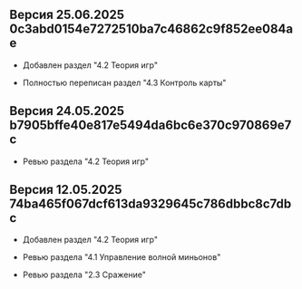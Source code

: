 ## Версия 25.06.2025 0c3abd0154e7272510ba7c46862c9f852ee084ae

* Добавлен раздел "4.2 Теория игр"

* Полностью переписан раздел "4.3 Контроль карты"

## Версия 24.05.2025 b7905bffe40e817e5494da6bc6e370c970869e7c

* Ревью раздела "4.2 Теория игр"

## Версия 12.05.2025 74ba465f067dcf613da9329645c786dbbc8c7dbc

* Добавлен раздел "4.2 Теория игр"

* Ревью раздела "4.1 Управление волной миньонов"

* Ревью раздела "2.3 Сражение"
